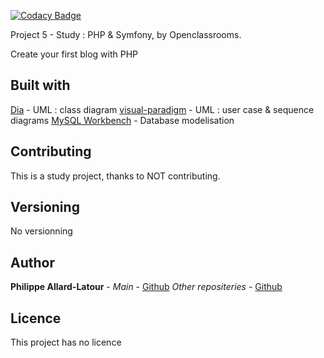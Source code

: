 [![Codacy Badge](https://app.codacy.com/project/badge/Grade/f05cd994261045b99622abf7a8d7ccbf)](https://www.codacy.com/gh/phil-all/Portfolio-OCR-Projet5/dashboard?utm_source=github.com&amp;utm_medium=referral&amp;utm_content=phil-all/Portfolio-OCR-Projet5&amp;utm_campaign=Badge_Grade)

Project 5 - Study :  PHP & Symfony, by Openclassrooms.

Create your first blog with PHP

## Built with

[Dia](https://wiki.gnome.org/Apps/Dia/) - UML : class diagram
[visual-paradigm](https://online.visual-paradigm.com) - UML : user case & sequence diagrams
[MySQL Workbench](https://dev.mysql.com/downloads/workbench/) - Database modelisation

## Contributing

This is a study project, thanks to NOT contributing.

## Versioning

No versionning

## Author

**Philippe Allard-Latour** - *Main* - [Github](https://github.com/phil-all)
*Other repositeries* - [Github](https://github.com/phil-all?tab=repositories)

## Licence

This project has no licence
